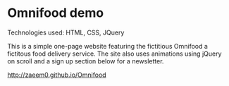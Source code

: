 # Omnifood demo

Technologies used: HTML, CSS, JQuery

This is a simple one-page website featuring the fictitious Omnifood a fictitous food delivery service. The site also uses animations using jQuery on scroll and a sign up section below for a newsletter. 

http://zaeem0.github.io/Omnifood
